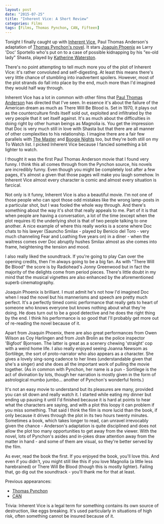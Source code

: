 ```yaml
---
layout: post
date: "2015-07-25"
title: "Inherent Vice: A Short Review"
categories: Films
tags: [Films, Thomas Pynchon, CAN, Fifteen]
---
```


Tonight I finally caught up with [Inherent Vice](https://en.wikipedia.org/wiki/Inherent_Vice_(film)), Paul Thomas Anderson's adaptation of [Thomas Pynchon's novel](http://www.amazon.co.uk/Inherent-Vice-Thomas-Pynchon/dp/0099542161/ref=sr_1_4?ie=UTF8&qid=1437860132&sr=8-4&keywords=inherent+vice). It stars [Joaquin Phoenix](http://www.imdb.com/name/nm0001618/) as Larry 'Doc' Sportello who's put on to a case of possible kidnapping by his "ex-old lady" Shasta, played by [Katherine Waterston](http://www.theguardian.com/film/2015/jun/16/katherine-waterston-jk-rowlings-fantastic-beasts-harry-potter).

There's no point attempting to tell much more you of the plot of Inherent Vice: it's rather convoluted and self-digesting. At least this means there's very little chance of stumbling into inadvertent spoilers. However, most of the plot strands do fall into place by the end, much more than I'd imagined they would half way through.

Inherent Vice has a lot in common with other films that [Paul Thomas Anderson](http://www.rottentomatoes.com/celebrity/paul_thomas_anderson/) has directed that I've seen. In essence it's about the failure of the American dream as much as There Will Be Blood is. Set in 1970, it plays out as the counterculture finds itself sold out, exploited and infiltrated by the very people that it set itself against. It's as much about the difficulties in doing right by other human beings as Magnolia is. You get the impression that Doc is very much still in love with Shasta but that there are all manner of other complexities to his relationship. I imagine there are a fair few parallels with [The Master](http://www.rogerebert.com/reviews/the-master-2012) and [Boogie Nights](http://www.metacritic.com/movie/boogie-nights) too, but they're both still on my To Watch list. I picked Inherent Vice because I fancied something a bit lighter to watch.

I thought it was the first Paul Thomas Anderson movie that I found very funny. I think this all comes through from the Pynchon source, his novels are incredibly funny. Even though you might be completely lost after a few pages, it's almost a given that those pages will make you laugh somehow. In Inherent Vice almost every character is comic and almost every situation is farcical.

Not only is it funny, Inherent Vice is also a beautiful movie. I'm not one of those people who can spot those odd mistakes like the wrong lamp-posts in a particular shot, but I was fooled the whole way through. And there's something about the way it's shot that really appeals to me. Part of it is that when people are having a conversation, a lot of the time (except when the plot requires it) the underlying shot is that of two people talking to one another. A nice example of where this really works is a scene where Doc chats to his lawyer (Sauncho Smilax - played by Benicio del Toro - very much channeling Fear and Loathing five years on) in a diner - when the waitress comes over Doc abruptly hushes Smilax almost as she comes into frame, heightening the tension and mood.

I also really liked the soundtrack. If you're going to play Can over the opening credits, then I'm always going to be a big fan. As with "There Will Be Blood" the score is by Radiohead's Jonny Greenwood but in fact the majority of the delights come from period pieces. There's little doubt in my mind that the musical vignettes are also enhanced by the aforementioned superb cinematography.

Joaquin Phoenix is brilliant. I must admit he's not how I'd imagined Doc when I read the novel but his mannerisms and speech are pretty much perfect. It's a perfectly timed comic performance that really gets to heart of someone who knows everyone but knows nothing about what they're doing. He does turn out to be a good detective and he does the right thing by the end. I think his performance is so good that I'll probably get more out of re-reading the novel because of it.

Apart from Joaquin Phoenix, there are also great performances from Owen Wilson as Coy Harlingen and from Josh Brolin as the police inspector 'Bigfoot' Bjornsen. The latter is great as a scenery chewing 'straight' cop with a weird home life. I also really enjoyed seeing Joanna Newsom as Sortilège, the sort of proto-narrator who also appears as a character. She gives a lovely sing-song cadence to her lines (understandable given that she's a singer) and she does all the important work of pulling the movie together. (As in common with Pynchon, her name is a pun - Sortilege is the act of divination by lots, though her narration is mostly given in the form of astrological mumbo jumbo... another of Pynchon's wonderful feints.)

It's not an easy movie to understand but its pleasures are many, provided you can sit down and really watch it. I started while eating my dinner but ending up pausing it until I'd finished because it is hard at points to hear what the characters are saying, and with a plot this loopy it can problem if you miss something. That said I think the film is more lucid than the book, if only because it drives through the plot in its two hours twenty minutes. Sometimes a book, which takes longer to read, can unravel irrevocably given the chance - Anderson's adaptation is quite disciplined and does not allow the plot too many opportunities to get away from the viewer. With the novel, lots of Pynchon's asides and in-jokes draw attention away from the matter in hand - and some of them are visual, so they're better served by the film.

As ever, read the book the first. If you enjoyed the book, you'll love this. And even if you didn't, you might still like this if you love Magnolia (a little less harebrained) or There Will Be Blood (though this is mostly lighter). Failing that, go dig out the soundtrack - you'll thank me for that at least.

Previous appearances:
* [Thomas Pynchon](/on-pynchon/)
* [CAN](/can-the-lost-tapes/)

Trivia: Inherent Vice is a legal term for something contains its own source of destruction, like eggs breaking. It's used particularly in situations of high risk, often something cannot be insured because of it.